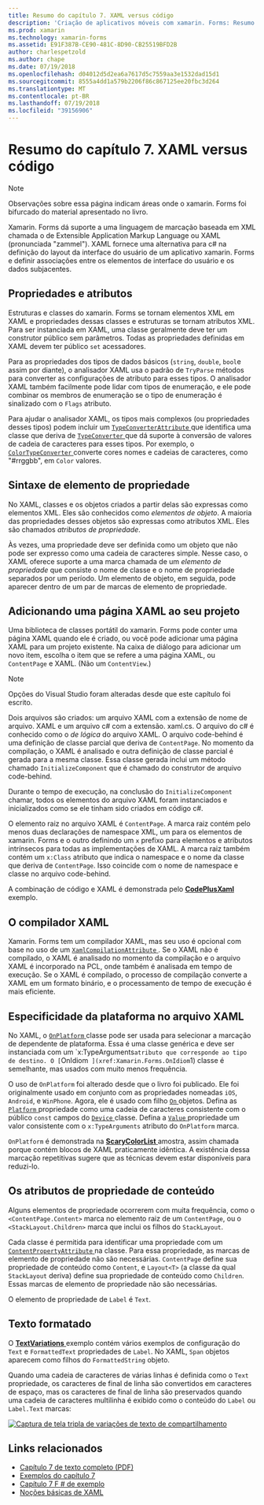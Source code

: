 ```yaml
---
title: Resumo do capítulo 7. XAML versus código
description: 'Criação de aplicativos móveis com xamarin. Forms: Resumo do capítulo 7. XAML versus código'
ms.prod: xamarin
ms.technology: xamarin-forms
ms.assetid: E91F387B-CE90-481C-8D90-CB25519BFD2B
author: charlespetzold
ms.author: chape
ms.date: 07/19/2018
ms.openlocfilehash: d04012d5d2ea6a7617d5c7559aa3e1532dad15d1
ms.sourcegitcommit: 8555a4dd1a579b2206f86c867125ee20fbc3d264
ms.translationtype: MT
ms.contentlocale: pt-BR
ms.lasthandoff: 07/19/2018
ms.locfileid: "39156906"
---
```

# <a name="summary-of-chapter-7-xaml-vs-code"></a>Resumo do capítulo 7. XAML versus código

> [!NOTE] 
> Observações sobre essa página indicam áreas onde o xamarin. Forms foi bifurcado do material apresentado no livro.

Xamarin. Forms dá suporte a uma linguagem de marcação baseada em XML chamada o de Extensible Application Markup Language ou XAML (pronunciada "zammel"). XAML fornece uma alternativa para c# na definição do layout da interface do usuário de um aplicativo xamarin. Forms e definir associações entre os elementos de interface do usuário e os dados subjacentes.

## <a name="properties-and-attributes"></a>Propriedades e atributos

Estruturas e classes do xamarin. Forms se tornam elementos XML em XAML e propriedades dessas classes e estruturas se tornam atributos XML. Para ser instanciada em XAML, uma classe geralmente deve ter um construtor público sem parâmetros. Todas as propriedades definidas em XAML devem ter público `set` acessadores.

Para as propriedades dos tipos de dados básicos (`string`, `double`, `bool`e assim por diante), o analisador XAML usa o padrão de `TryParse` métodos para converter as configurações de atributo para esses tipos. O analisador XAML também facilmente pode lidar com tipos de enumeração, e ele pode combinar os membros de enumeração se o tipo de enumeração é sinalizado com o `Flags` atributo.

Para ajudar o analisador XAML, os tipos mais complexos (ou propriedades desses tipos) podem incluir um [ `TypeConverterAttribute` ](xref:Xamarin.Forms.TypeConverterAttribute) que identifica uma classe que deriva de [ `TypeConverter` ](xref:Xamarin.Forms.TypeConverter) que dá suporte à conversão de valores de cadeia de caracteres para esses tipos. Por exemplo, o [ `ColorTypeConverter` ](xref:Xamarin.Forms.ColorTypeConverter) converte cores nomes e cadeias de caracteres, como "#rrggbb", em `Color` valores.

## <a name="property-element-syntax"></a>Sintaxe de elemento de propriedade

No XAML, classes e os objetos criados a partir delas são expressas como elementos XML. Eles são conhecidos como *elementos de objeto*. A maioria das propriedades desses objetos são expressas como atributos XML. Eles são chamados *atributos de propriedade*.

Às vezes, uma propriedade deve ser definida como um objeto que não pode ser expresso como uma cadeia de caracteres simple. Nesse caso, o XAML oferece suporte a uma marca chamada de um *elemento de propriedade* que consiste o nome de classe e o nome de propriedade separados por um período. Um elemento de objeto, em seguida, pode aparecer dentro de um par de marcas de elemento de propriedade.

## <a name="adding-a-xaml-page-to-your-project"></a>Adicionando uma página XAML ao seu projeto

Uma biblioteca de classes portátil do xamarin. Forms pode conter uma página XAML quando ele é criado, ou você pode adicionar uma página XAML para um projeto existente. Na caixa de diálogo para adicionar um novo item, escolha o item que se refere a uma página XAML, ou `ContentPage` e XAML. (Não um `ContentView`.)

> [!NOTE] 
> Opções do Visual Studio foram alteradas desde que este capítulo foi escrito.

Dois arquivos são criados: um arquivo XAML com a extensão de nome de arquivo. XAML e um arquivo c# com a extensão. xaml.cs. O arquivo do c# é conhecido como o *de lógica* do arquivo XAML. O arquivo code-behind é uma definição de classe parcial que deriva de `ContentPage`. No momento da compilação, o XAML é analisado e outra definição de classe parcial é gerada para a mesma classe. Essa classe gerada inclui um método chamado `InitializeComponent` que é chamado do construtor de arquivo code-behind.

Durante o tempo de execução, na conclusão do `InitializeComponent` chamar, todos os elementos do arquivo XAML foram instanciados e inicializados como se ele tinham sido criados em código c#.

O elemento raiz no arquivo XAML é `ContentPage`. A marca raiz contém pelo menos duas declarações de namespace XML, um para os elementos de xamarin. Forms e o outro definindo um `x` prefixo para elementos e atributos intrínsecos para todas as implementações de XAML. A marca raiz também contém um `x:Class` atributo que indica o namespace e o nome da classe que deriva de `ContentPage`. Isso coincide com o nome de namespace e classe no arquivo code-behind.

A combinação de código e XAML é demonstrada pelo [ **CodePlusXaml** ](https://github.com/xamarin/xamarin-forms-book-samples/tree/master/Chapter07) exemplo.

## <a name="the-xaml-compiler"></a>O compilador XAML

Xamarin. Forms tem um compilador XAML, mas seu uso é opcional com base no uso de um [ `XamlCompilationAttribute` ](xref:Xamarin.Forms.Xaml.XamlCompilationAttribute). Se o XAML não é compilado, o XAML é analisado no momento da compilação e o arquivo XAML é incorporado na PCL, onde também é analisada em tempo de execução. Se o XAML é compilado, o processo de compilação converte a XAML em um formato binário, e o processamento de tempo de execução é mais eficiente.

## <a name="platform-specificity-in-the-xaml-file"></a>Especificidade da plataforma no arquivo XAML

No XAML, o [ `OnPlatform` ](xref:Xamarin.Forms.OnPlatform`1) classe pode ser usada para selecionar a marcação de dependente de plataforma. Essa é uma classe genérica e deve ser instanciada com um `x:TypeArguments` atributo que corresponde ao tipo de destino. O [ `OnIdiom` ](xref:Xamarin.Forms.OnIdiom`1) classe é semelhante, mas usados com muito menos frequência.

O uso de `OnPlatform` foi alterado desde que o livro foi publicado. Ele foi originalmente usado em conjunto com as propriedades nomeadas `iOS`, `Android`, e `WinPhone`. Agora, ele é usado com filho [ `On` ](xref:Xamarin.Forms.On) objetos. Defina as [ `Platform` ](xref:Xamarin.Forms.On.Platform) propriedade como uma cadeia de caracteres consistente com o público `const` campos do [ `Device` ](xref:Xamarin.Forms.Device) classe. Defina a [ `Value` ](xref:Xamarin.Forms.On.Value) propriedade um valor consistente com o `x:TypeArguments` atributo do `OnPlatform` marca.

`OnPlatform` é demonstrada na [ **ScaryColorList** ](https://github.com/xamarin/xamarin-forms-book-samples/tree/master/Chapter07/ScaryColorList) amostra, assim chamada porque contém blocos de XAML praticamente idêntica. A existência dessa marcação repetitivas sugere que as técnicas devem estar disponíveis para reduzi-lo.

## <a name="the-content-property-attributes"></a>Os atributos de propriedade de conteúdo

Alguns elementos de propriedade ocorrerem com muita frequência, como o `<ContentPage.Content>` marca no elemento raiz de um `ContentPage`, ou o `<StackLayout.Children>` marca que inclui os filhos do `StackLayout`.

Cada classe é permitida para identificar uma propriedade com um [ `ContentPropertyAttribute` ](xref:Xamarin.Forms.ContentPropertyAttribute) na classe. Para essa propriedade, as marcas de elemento de propriedade não são necessárias. `ContentPage` define sua propriedade de conteúdo como `Content`, e `Layout<T>` (a classe da qual `StackLayout` deriva) define sua propriedade de conteúdo como `Children`. Essas marcas de elemento de propriedade não são necessárias.

O elemento de propriedade de `Label` é `Text`.

## <a name="formatted-text"></a>Texto formatado

O [ **TextVariations** ](https://github.com/xamarin/xamarin-forms-book-samples/tree/master/Chapter07/TextVariations) exemplo contém vários exemplos de configuração do `Text` e `FormattedText` propriedades de `Label`. No XAML, `Span` objetos aparecem como filhos do `FormattedString` objeto.

 Quando uma cadeia de caracteres de várias linhas é definida como o `Text` propriedade, os caracteres de final de linha são convertidos em caracteres de espaço, mas os caracteres de final de linha são preservados quando uma cadeia de caracteres multilinha é exibido como o conteúdo do `Label` ou `Label.Text` marcas:

 [![Captura de tela tripla de variações de texto de compartilhamento](images/ch07fg03-small.png "variações de texto formatado")](images/ch07fg03-large.png#lightbox "variações de texto formatado")

## <a name="related-links"></a>Links relacionados

- [Capítulo 7 de texto completo (PDF)](https://download.xamarin.com/developer/xamarin-forms-book/XamarinFormsBook-Ch07-Apr2016.pdf)
- [Exemplos do capítulo 7](https://github.com/xamarin/xamarin-forms-book-samples/tree/master/Chapter07)
- [Capítulo 7 F # de exemplo](https://github.com/xamarin/xamarin-forms-book-samples/tree/master/Chapter07/FS/CodePlusXaml)
- [Noções básicas de XAML](~/xamarin-forms/xaml/xaml-basics/index.md)
